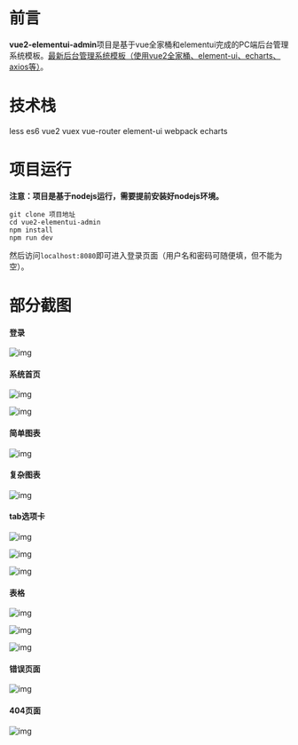 # 前言
**vue2-elementui-admin**项目是基于vue全家桶和elementui完成的PC端后台管理系统模板。[最新后台管理系统模板（使用vue2全家桶、element-ui、echarts、axios等）](https://gitee.com/nut77/vue2-elementui-layout)。
# 技术栈
less es6 vue2 vuex vue-router element-ui webpack echarts
# 项目运行
**注意：项目是基于nodejs运行，需要提前安装好nodejs环境。**

```
git clone 项目地址
cd vue2-elementui-admin
npm install
npm run dev
```
然后访问```localhost:8080```即可进入登录页面（用户名和密码可随便填，但不能为空）。
# 部分截图
#### 登录
![img](screenshots/1.png)
#### 系统首页
![img](screenshots/2.png)

![img](screenshots/2-1.png)
#### 简单图表
![img](screenshots/3.png)
#### 复杂图表
![img](screenshots/4.png)
#### tab选项卡
![img](screenshots/5.png)

![img](screenshots/5-1.png)

![img](screenshots/5-2.png)
#### 表格
![img](screenshots/6.png)

![img](screenshots/6-1.png)

![img](screenshots/6-2.png)
#### 错误页面
![img](screenshots/7.png)
#### 404页面
![img](screenshots/8.png)